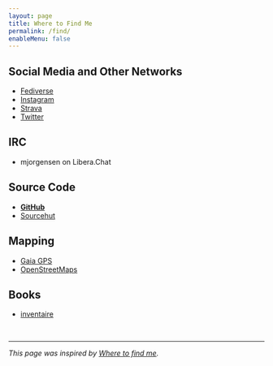 ```yaml
---
layout: page
title: Where to Find Me
permalink: /find/
enableMenu: false
---
```


## Social Media and Other Networks

* [Fediverse][j.s]
* [Instagram][instagram]
* [Strava][strava]
* [Twitter][twitter]

[j.s]:https://jrgnsn.social/matthew
[instagram]:https://www.instagram.com/matthewjorgensen/
[twitter]:https://twitter.com/prplecake
[strava]:https://www.strava.com/athletes/705724

## IRC

* mjorgensen on Libera.Chat

## Source Code

* **[GitHub][github]**
* [Sourcehut][sourcehut]

[github]:https://github.com/prplecake
[sourcehut]:https://git.sr.ht/~mjorgensen

## Mapping

* [Gaia GPS][gaia-gps]
* [OpenStreetMaps][osm]

[gaia-gps]:https://www.gaiagps.com/profile/920114/prplecake/
[osm]:https://www.openstreetmap.org/user/prplecake

## Books

* [inventaire][inventaire]

[inventaire]:https://inventaire.io/inventory/matthew

<br />

---

*This page was inspired by [Where to find me][wtfm].*

[wtfm]:https://wheretofind.me
